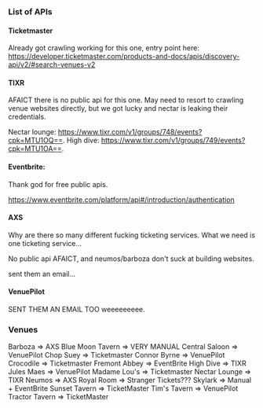### List of APIs

#### Ticketmaster

Already got crawling working for this one, entry point here:
https://developer.ticketmaster.com/products-and-docs/apis/discovery-api/v2/#search-venues-v2

#### TIXR

AFAICT there is no public api for this one. May need to resort to crawling
venue websites directly, but we got lucky and nectar is leaking their
credentials.

Nectar lounge: https://www.tixr.com/v1/groups/748/events?cpk=MTU1OQ==.
High dive: https://www.tixr.com/v1/groups/749/events?cpk=MTU1OA==.

#### Eventbrite:

Thank god for free public apis.

https://www.eventbrite.com/platform/api#/introduction/authentication

#### AXS

Why are there so many different fucking ticketing services. What we need is
one ticketing service...

No public api AFAICT, and neumos/barboza don't suck at building websites.

sent them an email...

#### VenuePilot

SENT THEM AN EMAIL TOO weeeeeeeee.

### Venues

Barboza => AXS
Blue Moon Tavern => VERY MANUAL
Central Saloon => VenuePilot
Chop Suey => Ticketmaster
Connor Byrne => VenuePilot
Crocodile => Ticketmaster
Fremont Abbey => EventBrite
High Dive => TIXR
Jules Maes => VenuePilot
Madame Lou's => Ticketmaster
Nectar Lounge => TIXR
Neumos => AXS
Royal Room => Stranger Tickets???
Skylark => Manual + EventBrite
Sunset Tavern => TicketMaster
Tim's Tavern => VenuePilot
Tractor Tavern => TicketMaster
